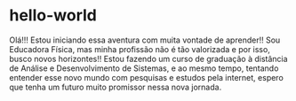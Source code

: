 # hello-world
Olá!!!
Estou iniciando essa aventura com muita vontade de aprender!!
Sou Educadora Física, mas minha profissão não é tão valorizada e por isso, busco novos horizontes!!
Estou fazendo um curso de graduação à distância de Análise e Desenvolvimento de Sistemas, e ao mesmo tempo, tentando entender esse novo mundo com pesquisas e estudos pela internet, espero que tenha um futuro muito promissor nessa nova jornada.
